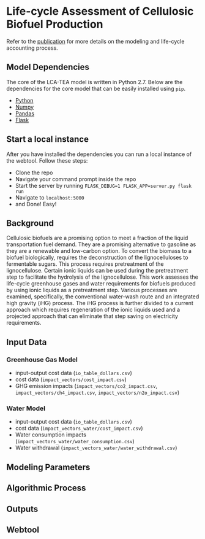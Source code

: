 # Life-cycle Assessment of Cellulosic Biofuel Production

Refer to the [publication](http://pubs.acs.org/doi/abs/10.1021/acssuschemeng.7b02116) for more details on the modeling and life-cycle accounting process.

## Model Dependencies
The core of the LCA-TEA model is written in Python 2.7. Below are the dependencies for the core model that can be easily installed using `pip`.

- [Python](https://www.python.org/download/releases/2.7/)
- [Numpy](https://docs.scipy.org/doc/numpy-1.10.1/user/install.html)
- [Pandas](http://pandas.pydata.org/pandas-docs/stable/install.html)
- [Flask](http://flask.pocoo.org/docs/0.12/installation/)

## Start a local instance
After you have installed the dependencies you can run a local instance of the webtool. Follow these steps:
- Clone the repo
- Navigate your command prompt inside the repo
- Start the server by running `FLASK_DEBUG=1 FLASK_APP=server.py flask run`
- Navigate to `localhost:5000`
- and Done! Easy!


## Background
Cellulosic biofuels are a promising option to meet a fraction of the liquid transportation fuel demand. They are a promising alternative to gasoline as they are a renewable and low-carbon option. To convert the biomass to a biofuel biologically, requires the deconstruction of the lignocelluloses to fermentable sugars. This process requires pretreatment of the lignocellulose. Certain ionic liquids can be used during the pretreatment step to facilitate the hydrolysis of the lignocellulose. This work assesses the life-cycle greenhouse gases and water requirements for biofuels produced by using ionic liquids as a pretreatment step. Various processes are examined, specifically, the conventional water-wash route and an integrated high gravity (iHG) process. The iHG process is further divided to a current approach which requires regeneration of the ionic liquids used and a projected approach that can eliminate that step saving on electricity requirements.


## Input Data

### Greenhouse Gas Model
- input-output cost data (`io_table_dollars.csv`)
- cost data (`impact_vectors/cost_impact.csv`)
- GHG emission impacts (`impact_vectors/co2_impact.csv`, `impact_vectors/ch4_impact.csv`, `impact_vectors/n2o_impact.csv`)

### Water Model
- input-output cost data (`io_table_dollars.csv`)
- cost data (`impact_vectors_water/cost_impact.csv`)
- Water consumption impacts (`impact_vectors_water/water_consumption.csv`)
- Water withdrawal (`impact_vectors_water/water_withdrawal.csv`)

## Modeling Parameters


## Algorithmic Process



## Outputs



## Webtool

